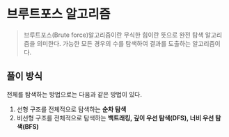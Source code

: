 # 브루트포스 알고리즘

> 브루트포스(Brute force)알고리즘이란 무식한 힘이란 뜻으로 완전 탐색 알고리즘을 의미한다.
> 가능한 모든 경우의 수를 탐색하여 결과를 도출하는 알고리즘이다.

## 풀이 방식

전체를 탐색하는 방법으로는 다음과 같은 방법이 있다.

1. 선형 구조를 전체적으로 탐색하는 **순차 탐색**
2. 비선형 구조를 전체적으로 탐색하는 **백트래킹, 깊이 우선 탐색(DFS), 너비 우선 탐색(BFS)**
